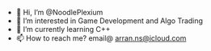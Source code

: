 - 👋 Hi, I’m @NoodlePlexium
- 👀 I’m interested in Game Development and Algo Trading
- 🌱 I’m currently learning C++
- 📫 How to reach me? email@ arran.ns@icloud.com

<!---
NoodlePlexium/NoodlePlexium is a ✨ special ✨ repository because its `README.md` (this file) appears on your GitHub profile.
You can click the Preview link to take a look at your changes.
--->

